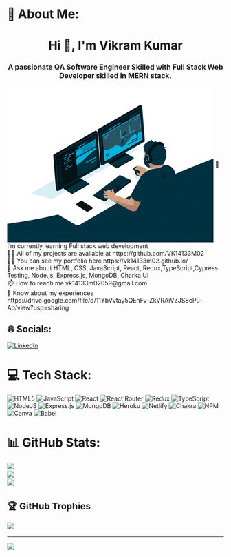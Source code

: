 # 💫 About Me:

<h1 align="center">Hi 👋, I'm Vikram Kumar</h1>
<h3 align="center">A passionate QA Software Engineer Skilled with Full Stack Web Developer skilled in MERN stack.</h3>
<img align="center" src="./animation.gif" alt="animation">
🌱 I’m currently learning Full stack web development<br>👨‍💻 All of my projects are available at https://github.com/VK14133M02<br>👨‍💻 You can see my portfolio here https://vk14133m02.github.io/<br>💬 Ask me about HTML, CSS, JavaScript, React, Redux,TypeScript,Cypress Testing, Node.js, Express.js, MongoDB, Charka UI<br>📫 How to reach me vk14133m02059@gmail.com<br>📄 Know about my experiences https://drive.google.com/file/d/11YbVvtay5QEnFv-ZkVRAiVZJS8cPu-Ao/view?usp=sharing

## 🌐 Socials:

[![LinkedIn](https://img.shields.io/badge/LinkedIn-%230077B5.svg?logo=linkedin&logoColor=white)](https://linkedin.com/in/vikram-kumar850)

# 💻 Tech Stack:

![HTML5](https://img.shields.io/badge/html5-%23E34F26.svg?style=for-the-badge&logo=html5&logoColor=white) ![JavaScript](https://img.shields.io/badge/javascript-%23323330.svg?style=for-the-badge&logo=javascript&logoColor=%23F7DF1E) ![React](https://img.shields.io/badge/react-%2320232a.svg?style=for-the-badge&logo=react&logoColor=%2361DAFB) ![React Router](https://img.shields.io/badge/React_Router-CA4245?style=for-the-badge&logo=react-router&logoColor=white) ![Redux](https://img.shields.io/badge/redux-%23593d88.svg?style=for-the-badge&logo=redux&logoColor=white) ![TypeScript](https://img.shields.io/badge/typescript-%23007ACC.svg?style=for-the-badge&logo=typescript&logoColor=white) ![NodeJS](https://img.shields.io/badge/node.js-6DA55F?style=for-the-badge&logo=node.js&logoColor=white) ![Express.js](https://img.shields.io/badge/express.js-%23404d59.svg?style=for-the-badge&logo=express&logoColor=%2361DAFB) ![MongoDB](https://img.shields.io/badge/MongoDB-%234ea94b.svg?style=for-the-badge&logo=mongodb&logoColor=white) ![Heroku](https://img.shields.io/badge/heroku-%23430098.svg?style=for-the-badge&logo=heroku&logoColor=white) ![Netlify](https://img.shields.io/badge/netlify-%23000000.svg?style=for-the-badge&logo=netlify&logoColor=#00C7B7) ![Chakra](https://img.shields.io/badge/chakra-%234ED1C5.svg?style=for-the-badge&logo=chakraui&logoColor=white) ![NPM](https://img.shields.io/badge/NPM-%23000000.svg?style=for-the-badge&logo=npm&logoColor=white) ![Canva](https://img.shields.io/badge/Canva-%2300C4CC.svg?style=for-the-badge&logo=Canva&logoColor=white) ![Babel](https://img.shields.io/badge/Babel-F9DC3e?style=for-the-badge&logo=babel&logoColor=black)

# 📊 GitHub Stats:

![](https://github-readme-stats.vercel.app/api?username=VK14133M02&theme=slateorange&hide_border=true&include_all_commits=true&count_private=false)<br/>
![](https://github-readme-streak-stats.herokuapp.com/?user=VK14133M02&theme=slateorange&hide_border=true)<br/>
![](https://github-readme-stats.vercel.app/api/top-langs/?username=VK14133M02&theme=slateorange&hide_border=true&include_all_commits=true&count_private=false&layout=compact)

## 🏆 GitHub Trophies

![](https://github-profile-trophy.vercel.app/?username=VK14133M02&theme=radical&no-frame=true&no-bg=false&margin-w=4)

---

[![](https://visitcount.itsvg.in/api?id=VK14133M02&icon=5&color=3)](https://visitcount.itsvg.in)

<!-- Proudly created with GPRM ( https://gprm.itsvg.in ) -->
